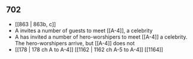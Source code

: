 ## 702
- [[863 | 863b, c]] 
- A invites a number of guests to meet [[A-4]], a celebrity
- A has invited a number of hero-worshipers to meet [[A-4]] a celebrity. The hero-worshipers arrive, but [[A-4]] does not
- [[178 | 178 ch A to A-4]] [[1162 | 1162 ch A-5 to A-4]] [[1164]] 

